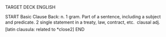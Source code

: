 TARGET DECK
ENGLISH

START
Basic
Clause
Back: n. 1 gram. Part of a sentence, including a subject and predicate. 2 single statement in a treaty, law, contract, etc.  clausal adj. [latin clausula: related to *close2]
END
